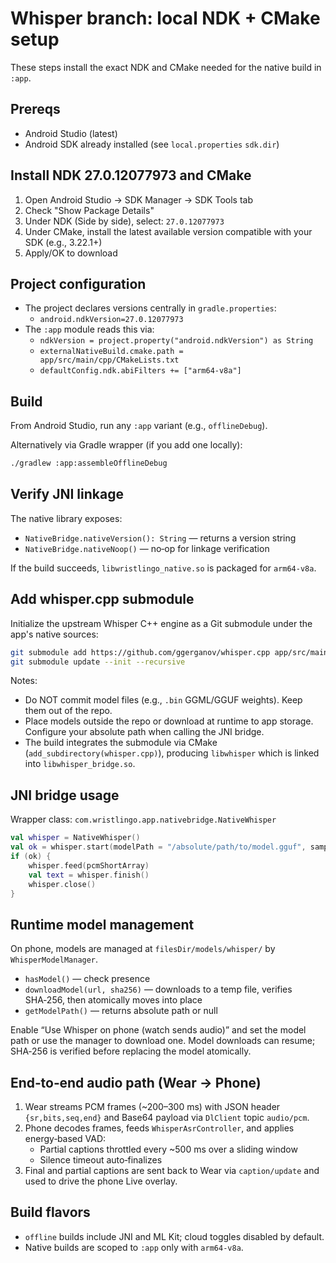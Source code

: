 # Whisper branch: local NDK + CMake setup

These steps install the exact NDK and CMake needed for the native build in `:app`.

## Prereqs
- Android Studio (latest)
- Android SDK already installed (see `local.properties` `sdk.dir`)

## Install NDK 27.0.12077973 and CMake
1. Open Android Studio → SDK Manager → SDK Tools tab
2. Check "Show Package Details"
3. Under NDK (Side by side), select: `27.0.12077973`
4. Under CMake, install the latest available version compatible with your SDK (e.g., 3.22.1+)
5. Apply/OK to download

## Project configuration
- The project declares versions centrally in `gradle.properties`:
  - `android.ndkVersion=27.0.12077973`
- The `:app` module reads this via:
  - `ndkVersion = project.property("android.ndkVersion") as String`
  - `externalNativeBuild.cmake.path = app/src/main/cpp/CMakeLists.txt`
  - `defaultConfig.ndk.abiFilters += ["arm64-v8a"]`

## Build
From Android Studio, run any `:app` variant (e.g., `offlineDebug`).

Alternatively via Gradle wrapper (if you add one locally):
```bash
./gradlew :app:assembleOfflineDebug
```

## Verify JNI linkage
The native library exposes:
- `NativeBridge.nativeVersion(): String` — returns a version string
- `NativeBridge.nativeNoop()` — no‑op for linkage verification

If the build succeeds, `libwristlingo_native.so` is packaged for `arm64-v8a`.

## Add whisper.cpp submodule

Initialize the upstream Whisper C++ engine as a Git submodule under the app's native sources:

```bash
git submodule add https://github.com/ggerganov/whisper.cpp app/src/main/cpp/whisper.cpp
git submodule update --init --recursive
```

Notes:
- Do NOT commit model files (e.g., `.bin` GGML/GGUF weights). Keep them out of the repo.
- Place models outside the repo or download at runtime to app storage. Configure your absolute path when calling the JNI bridge.
- The build integrates the submodule via CMake (`add_subdirectory(whisper.cpp)`), producing `libwhisper` which is linked into `libwhisper_bridge.so`.

## JNI bridge usage

Wrapper class: `com.wristlingo.app.nativebridge.NativeWhisper`

```kotlin
val whisper = NativeWhisper()
val ok = whisper.start(modelPath = "/absolute/path/to/model.gguf", sampleRate = 16000)
if (ok) {
    whisper.feed(pcmShortArray)
    val text = whisper.finish()
    whisper.close()
}
```

## Runtime model management

On phone, models are managed at `filesDir/models/whisper/` by `WhisperModelManager`.
- `hasModel()` — check presence
- `downloadModel(url, sha256)` — downloads to a temp file, verifies SHA‑256, then atomically moves into place
- `getModelPath()` — returns absolute path or null

Enable “Use Whisper on phone (watch sends audio)” and set the model path or use the manager to download one. Model downloads can resume; SHA‑256 is verified before replacing the model atomically.

## End‑to‑end audio path (Wear → Phone)
1. Wear streams PCM frames (~200–300 ms) with JSON header `{sr,bits,seq,end}` and Base64 payload via `DlClient` topic `audio/pcm`.
2. Phone decodes frames, feeds `WhisperAsrController`, and applies energy‑based VAD:
   - Partial captions throttled every ~500 ms over a sliding window
   - Silence timeout auto‑finalizes
3. Final and partial captions are sent back to Wear via `caption/update` and used to drive the phone Live overlay.

## Build flavors
- `offline` builds include JNI and ML Kit; cloud toggles disabled by default.
- Native builds are scoped to `:app` only with `arm64-v8a`.

